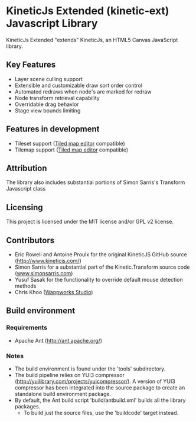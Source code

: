 # KineticJs Extended (kinetic-ext) Javascript Library
KineticJs Extended "extends" KineticJs, an HTML5 Canvas JavaScript library.

## Key Features
- Layer scene culling support
- Extensible and customizable draw sort order control
- Automated redraws when node's are marked for redraw
- Node transform retrieval capability
- Overridable drag behavior
- Stage view bounds limiting

## Features in development
- Tileset support ([Tiled map editor](http://www.mapeditor.org/) compatible)
- Tilemap support ([Tiled map editor](http://www.mapeditor.org/) compatible)

## Attribution
The library also includes substantial portions of Simon Sarris's Transform Javascript class 

## Licensing
This project is licensed under the MIT license and/or GPL v2 license.

## Contributors
- Eric Rowell and Antoine Proulx for the original KineticJS GitHub source (http://www.kineticjs.com/)
- Simon Sarris for a substantial part of the Kinetic.Transform source code (www.simonsarris.com)
- Yusuf Sasak for the functionality to override default mouse detection methods
- Chris Khoo ([Wappworks Studio](http://www.wappworks.com))

## Build environment
### Requirements
- Apache Ant (http://ant.apache.org/)

### Notes
- The build environment is found under the 'tools' subdirectory. 
- The build pipeline relies on YUI3 compressor (http://yuilibrary.com/projects/yuicompressor/). 
  A version of YUI3 compressor has been integrated into the source package to create an standalone 
  build environment package. 
- By default, the Ant build script 'build/antbuild.xml' builds all the library packages.
  - To build just the source files, use the 'buildcode' target instead.

